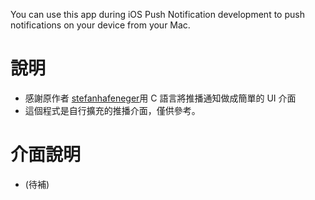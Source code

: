 You can use this app during iOS Push Notification development to push notifications on your device from your Mac.

# 說明
- 感謝原作者 [stefanhafeneger][]用 C 語言將推播通知做成簡單的 UI 介面
- 這個程式是自行擴充的推播介面，僅供參考。

# 介面說明
- (待補)

[stefanhafeneger]: https://github.com/stefanhafeneger

